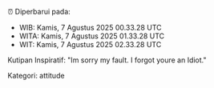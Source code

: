 ⏰ Diperbarui pada:
- WIB: Kamis, 7 Agustus 2025 00.33.28 UTC
- WITA: Kamis, 7 Agustus 2025 01.33.28 UTC
- WIT: Kamis, 7 Agustus 2025 02.33.28 UTC

Kutipan Inspiratif:
"Im sorry my fault. I forgot youre an Idiot."


Kategori: attitude

